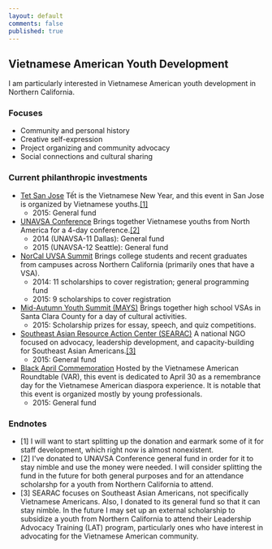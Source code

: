 ```yaml
---
layout: default
comments: false
published: true
---
```




## Vietnamese American Youth Development
I am particularly interested in Vietnamese American youth development in Northern California.

### Focuses
- Community and personal history
- Creative self-expression
- Project organizing and community advocacy
- Social connections and cultural sharing

### Current philanthropic investments
- [Tet San Jose](http://www.tetsanjose.org) Tết is the Vietnamese New Year, and this event in San Jose is organized by Vietnamese youths.[\[1\]](#1)
  - 2015: General fund
- [UNAVSA Conference](http://conference.unavsa.org) Brings together Vietnamese youths from North America for a 4-day conference.[\[2\]](#2)
  - 2014 (UNAVSA-11 Dallas): General fund
  - 2015 (UNAVSA-12 Seattle): General fund
- [NorCal UVSA Summit](http://summit.norcaluvsa.org) Brings college students and recent graduates from campuses across Northern California (primarily ones that have a VSA).
  - 2014: 11 scholarships to cover registration; general programming fund
  - 2015: 9 scholarships to cover registration
- [Mid-Autumn Youth Summit (MAYS)](https://www.facebook.com/events/474512559395601) Brings together high school VSAs in Santa Clara County for a day of cultural activities.
  - 2015: Scholarship prizes for essay, speech, and quiz competitions.
- [Southeast Asian Resource Action Center (SEARAC)](http://www.searac.org) A national NGO focused on advocacy, leadership development, and capacity-building for Southeast Asian Americans.[\[3\]](#3)
  - 2015: General fund
- [Black April Commemoration](http://www.varoundtable.org) Hosted by the Vietnamese American Roundtable (VAR), this event is dedicated to April 30 as a  remembrance day for the Vietnamese American diaspora experience. It is notable that this event is organized mostly by young professionals.
  - 2015: General fund

### Endnotes
- [1] I will want to start splitting up the donation and earmark some of it for staff development, which right now is almost nonexistent.
- [2] I've donated to UNAVSA Conference general fund in order for it to stay nimble and use the money were needed. I will consider splitting the fund in the future for both general purposes and for an attendance scholarshp for a youth from Northern California to attend.
- [3] SEARAC focuses on Southeast Asian Americans, not specifically Vietnamese Americans. Also, I donated to its general fund so that it can stay nimble. In the future I may set up an external scholarship to subsidize a youth from Northern California to attend their Leadership Advocacy Training (LAT) program, particularly ones who have interest in advocating for the Vietnamese American community.
